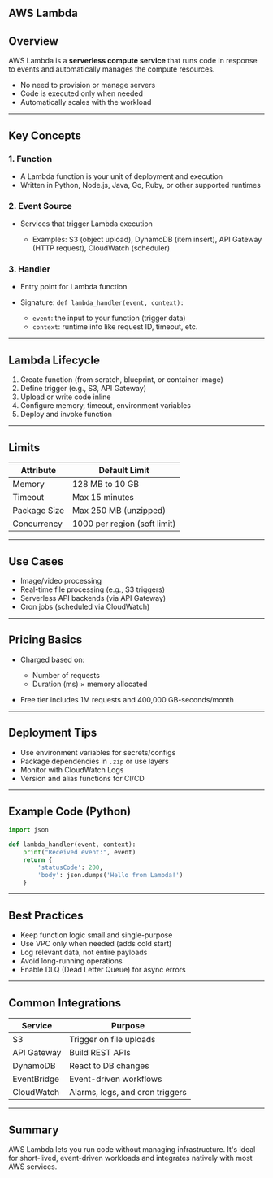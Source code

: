 ## AWS Lambda

## Overview

AWS Lambda is a **serverless compute service** that runs code in response to events and automatically manages the compute resources.

* No need to provision or manage servers
* Code is executed only when needed
* Automatically scales with the workload

---

## Key Concepts

### 1. **Function**

* A Lambda function is your unit of deployment and execution
* Written in Python, Node.js, Java, Go, Ruby, or other supported runtimes

### 2. **Event Source**

* Services that trigger Lambda execution

  * Examples: S3 (object upload), DynamoDB (item insert), API Gateway (HTTP request), CloudWatch (scheduler)

### 3. **Handler**

* Entry point for Lambda function
* Signature: `def lambda_handler(event, context):`

  * `event`: the input to your function (trigger data)
  * `context`: runtime info like request ID, timeout, etc.

---

## Lambda Lifecycle

1. Create function (from scratch, blueprint, or container image)
2. Define trigger (e.g., S3, API Gateway)
3. Upload or write code inline
4. Configure memory, timeout, environment variables
5. Deploy and invoke function

---

## Limits

| Attribute    | Default Limit                |
| ------------ | ---------------------------- |
| Memory       | 128 MB to 10 GB              |
| Timeout      | Max 15 minutes               |
| Package Size | Max 250 MB (unzipped)        |
| Concurrency  | 1000 per region (soft limit) |

---

## Use Cases

* Image/video processing
* Real-time file processing (e.g., S3 triggers)
* Serverless API backends (via API Gateway)
* Cron jobs (scheduled via CloudWatch)

---

## Pricing Basics

* Charged based on:

  * Number of requests
  * Duration (ms) × memory allocated
* Free tier includes 1M requests and 400,000 GB-seconds/month

---

## Deployment Tips

* Use environment variables for secrets/configs
* Package dependencies in `.zip` or use layers
* Monitor with CloudWatch Logs
* Version and alias functions for CI/CD

---

## Example Code (Python)

```python
import json

def lambda_handler(event, context):
    print("Received event:", event)
    return {
        'statusCode': 200,
        'body': json.dumps('Hello from Lambda!')
    }
```

---

## Best Practices

* Keep function logic small and single-purpose
* Use VPC only when needed (adds cold start)
* Log relevant data, not entire payloads
* Avoid long-running operations
* Enable DLQ (Dead Letter Queue) for async errors

---

## Common Integrations

| Service     | Purpose                         |
| ----------- | ------------------------------- |
| S3          | Trigger on file uploads         |
| API Gateway | Build REST APIs                 |
| DynamoDB    | React to DB changes             |
| EventBridge | Event-driven workflows          |
| CloudWatch  | Alarms, logs, and cron triggers |

---

## Summary

AWS Lambda lets you run code without managing infrastructure. It's ideal for short-lived, event-driven workloads and integrates natively with most AWS services.
